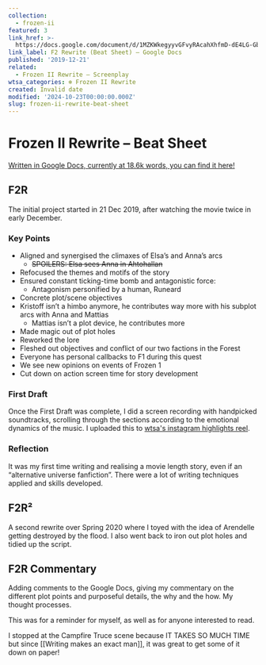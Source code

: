 ```yaml
---
collection:
  - frozen-ii
featured: 3
link_href: >-
  https://docs.google.com/document/d/1MZKWkegyyvGFvyRAcahXhfmD-dE4LG-GbGaRsCyl7-s/edit?usp=sharing
link_label: F2 Rewrite (Beat Sheet) – Google Docs
published: '2019-12-21'
related:
  - Frozen II Rewrite – Screenplay
wtsa_categories: ❄️ Frozen II Rewrite
created: Invalid date
modified: '2024-10-23T00:00:00.000Z'
slug: frozen-ii-rewrite-beat-sheet
---
```

# Frozen II Rewrite – Beat Sheet

[Written in Google Docs, currently at 18.6k words, you can find it here!](https://docs.google.com/document/d/1MZKWkegyyvGFvyRAcahXhfmD-dE4LG-GbGaRsCyl7-s/edit?usp=sharing)

## F2R

The initial project started in 21 Dec 2019, after watching the movie twice in early December.

### Key Points

- Aligned and synergised the climaxes of Elsa’s and Anna’s arcs
	- ~~SPOILERS: Elsa sees Anna in Ahtohallan~~
- Refocused the themes and motifs of the story
- Ensured constant ticking-time bomb and antagonistic force:
	- Antagonism personified by a human, Runeard
- Concrete plot/scene objectives
- Kristoff isn’t a himbo anymore, he contributes way more with his subplot arcs with Anna and Mattias
	- Mattias isn’t a plot device, he contributes more
- Made magic out of plot holes
- Reworked the lore
- Fleshed out objectives and conflict of our two factions in the Forest
- Everyone has personal callbacks to F1 during this quest
- We see new opinions on events of Frozen 1
- Cut down on action screen time for story development

### First Draft

Once the First Draft was complete, I did a screen recording with handpicked soundtracks, scrolling through the sections according to the emotional dynamics of the music. I uploaded this to [wtsa's instagram highlights reel](https://www.instagram.com/whatsthestoryabout/).

### Reflection

It was my first time writing and realising a movie length story, even if an “alternative universe fanfiction”. There were a lot of writing techniques applied and skills developed.

## F2R²

A second rewrite over Spring 2020 where I toyed with the idea of Arendelle getting destroyed by the flood. I also went back to iron out plot holes and tidied up the script.

## F2R Commentary

Adding comments to the Google Docs, giving my commentary on the different plot points and purposeful details, the why and the how. My thought processes.

This was for a reminder for myself, as well as for anyone interested to read.

I stopped at the Campfire Truce scene because IT TAKES SO MUCH TIME but since [[Writing makes an exact man]], it was great to get some of it down on paper!
